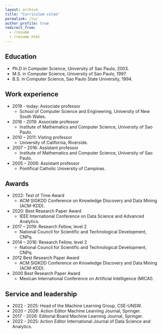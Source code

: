 ```yaml
---
layout: archive
title: "Curriculum vitae"
permalink: /cv/
author_profile: true
redirect_from:
  - /resume
  - /resume.html  
---
```


Education
-----
* Ph.D in Computer Science, University of Sao Paulo, 2003.
* M.S. in Computer Science, University of Sao Paulo, 1997.
* B.S. in Computer Science, Sao Paulo State University, 1994.


Work experience
-----
* 2019 - today: Associate professor
  * School of Computer Science and Engineering, University of New South Wales.
* 2016 - 2019: Associate professor
  * Institute of Mathematics and Computer Science, University of Sao Paulo.
* 2010 – 2011: Visting professor
  * University of California, Riverside.
* 2007 – 2016: Assistant professor
  * Institute of Mathematics and Computer Science, University of Sao Paulo.
* 2005 – 2006: Assistant professor
  * Pontifical Catholic University of Campinas.


Awards
-----
* 2022: Test of Time Award
  * ACM SIGKDD Conference on Knowledge Discovery and Data Mining (ACM-KDD).
* 2020: Best Research Paper Award
  * IEEE International Conference on Data Science and Advanced Analytics.
* 2017 – 2019: Research Fellow, level 2
  * National Council for Scientific and Technological Development, CNPq.
* 2014 – 2016: Research Fellow, level 2
  * National Council for Scientific and Technological Development, CNPq.
* 2012  Best Research Paper Award
  * ACM SIGKDD Conference on Knowledge Discovery and Data Mining (ACM-KDD).
* 2000  Best Research Paper Award
  * Mexican International Conference on Artificial Intelligence (MICAI).

  
Service and leadership
-----
* 2022 - 2025: Head of the Machine Learning Group, CSE-UNSW.
* 2020 – 2026: Action Editor Machine Learning Journal, Springer.
* 2017 - 2026: Editorial Board Machine Learning Journal, Springer.
* 2022 - 2025: Action Editor International Journal of Data Science and Analytics.
